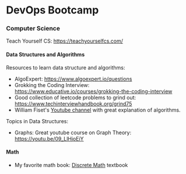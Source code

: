 # DevOps Bootcamp

### Computer Science

Teach Yourself CS: https://teachyourselfcs.com/

#### Data Structures and Algorithms

Resources to learn data structure and algorithms:
- AlgoExpert: https://www.algoexpert.io/questions
- Grokking the Coding Interview: https://www.educative.io/courses/grokking-the-coding-interview
- Good collection of leetcode problems to grind out: https://www.techinterviewhandbook.org/grind75
- William Fiset's [Youtube channel](https://www.youtube.com/channel/UCD8yeTczadqdARzQUp29PJw) with great explanation of algorithms.

Topics in Data Structures:
- Graphs: Great youtube course on Graph Theory: https://youtu.be/09_LlHjoEiY

#### Math
- My favorite math book: [Discrete Math](https://amzn.to/2RQ35r3) textbook
